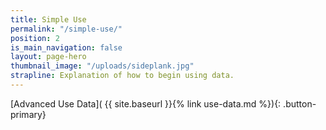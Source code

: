 ```yaml
---
title: Simple Use
permalink: "/simple-use/"
position: 2
is_main_navigation: false
layout: page-hero
thumbnail_image: "/uploads/sideplank.jpg"
strapline: Explanation of how to begin using data.
---
```


<article>
<div class="one" markdown="1">

[Advanced Use Data]( {{ site.baseurl }}{% link use-data.md %}){: .button-primary}

</div>
</article>